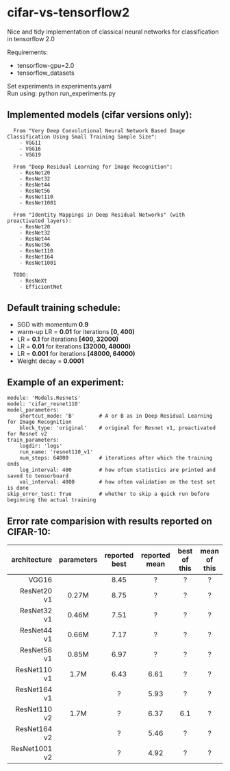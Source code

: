 # cifar-vs-tensorflow2
Nice and tidy implementation of classical neural networks for classification in tensorflow 2.0

Requirements:
- tensorflow-gpu=2.0
- tensorflow_datasets

Set experiments in experiments.yaml \
Run using: python run_experiments.py

## Implemented models (cifar versions only):
```
  From "Very Deep Convolutional Neural Network Based Image Classification Using Small Training Sample Size":
    - VGG11
    - VGG16
    - VGG19

  From "Deep Residual Learning for Image Recognition":
    - ResNet20
    - ResNet32
    - ResNet44
    - ResNet56
    - ResNet110
    - ResNet1001

  From "Identity Mappings in Deep Residual Networks" (with preactivated layers):
    - ResNet20
    - ResNet32
    - ResNet44
    - ResNet56
    - ResNet110
    - ResNet164
    - ResNet1001
    
  TODO:
    - ResNeXt
    - EfficientNet
```

## Default training schedule:
- SGD with momentum **0.9**
- warm-up LR = **0.01** for iterations **[0, 400)**
- LR = **0.1** for iterations **[400, 32000)**
- LR = **0.01** for iterations **[32000, 48000)**
- LR = **0.001** for iterations **[48000, 64000)**
- Weight decay = **0.0001**

## Example of an experiment:
```
module: 'Models.Resnets'
model: 'cifar_resnet110'
model_parameters:
    shortcut_mode: 'B'        # A or B as in Deep Residual Learning for Image Recognition
    block_type: 'original'    # original for Resnet v1, preactivated for Resnet v2
train_parameters:
    logdir: 'logs'
    run_name: 'resnet110_v1'
    num_steps: 64000          # iterations after which the training ends
    log_interval: 400         # how often statistics are printed and saved to tensorboard
    val_interval: 4000        # how often validation on the test set is done
skip_error_test: True         # whether to skip a quick run before beginning the actual training
```


## Error rate comparision with results reported on CIFAR-10:

| architecture | parameters | reported best | reported mean | best of this | mean of this |
| ---: | :---: | :---: | :---: | :---: | :---: |
| VGG16 | | 8.45 | ? | ? | ? |
| ResNet20 v1 | 0.27M | 8.75 | ? | ? | ? |
| ResNet32 v1 | 0.46M | 7.51 | ? | ? | ? |
| ResNet44 v1 | 0.66M | 7.17 | ? | ? | ? |
| ResNet56 v1 | 0.85M | 6.97 | ? | ? | ? |
| ResNet110 v1 | 1.7M | 6.43 | 6.61 | ? | ? |
| ResNet164 v1 |  | ? | 5.93 | ? | ? |
| ResNet110 v2 | 1.7M | ? | 6.37 | 6.1 | ? |
| ResNet164 v2 | | ? | 5.46 | ? | ? |
| ResNet1001 v2 | | ? | 4.92 | ? | ? |
